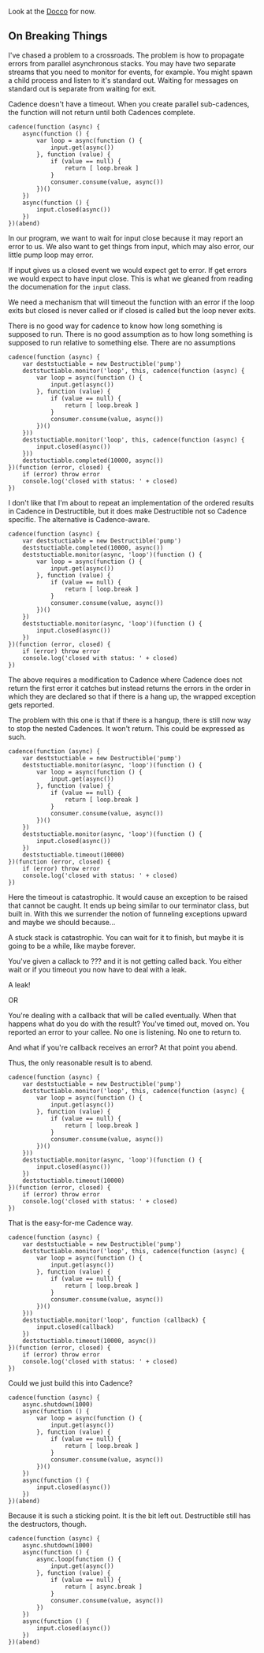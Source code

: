 Look at the [Docco](./docco/) for now.

## On Breaking Things

I've chased a problem to a crossroads. The problem is how to propagate errors
from parallel asynchronous stacks. You may have two separate streams that you
need to monitor for events, for example. You might spawn a child process and
listen to it's standard out. Waiting for messages on standard out is separate
from waiting for exit.

Cadence doesn't have a timeout. When you create parallel sub-cadences, the
function will not return until both Cadences complete.

```
cadence(function (async) {
    async(function () {
        var loop = async(function () {
            input.get(async())
        }, function (value) {
            if (value == null) {
                return [ loop.break ]
            }
            consumer.consume(value, async())
        })()
    })
    async(function () {
        input.closed(async())
    })
})(abend)
```

In our program, we want to wait for input close because it may report an error
to us. We also want to get things from input, which may also error, our little
pump loop may error.

If input gives us a closed event we would expect get to error. If get errors we
would expect to have input close. This is what we gleaned from reading the
documenation for the `input` class.

We need a mechanism that will timeout the function with an error if the loop
exits but closed is never called or if closed is called but the loop never
exits.

There is no good way for cadence to know how long something is supposed to run.
There is no good assumption as to how long something is supposed to run relative
to something else. There are no assumptions

```
cadence(function (async) {
    var deststuctiable = new Destructible('pump')
    deststuctiable.monitor('loop', this, cadence(function (async) {
        var loop = async(function () {
            input.get(async())
        }, function (value) {
            if (value == null) {
                return [ loop.break ]
            }
            consumer.consume(value, async())
        })()
    }))
    deststuctiable.monitor('loop', this, cadence(function (async) {
        input.closed(async())
    }))
    deststuctiable.completed(10000, async())
})(function (error, closed) {
    if (error) throw error
    console.log('closed with status: ' + closed)
})
```

I don't like that I'm about to repeat an implementation of the ordered results
in Cadence in Destructible, but it does make Destructible not so Cadence
specific. The alternative is Cadence-aware.

```
cadence(function (async) {
    var deststuctiable = new Destructible('pump')
    deststuctiable.completed(10000, async())
    deststuctiable.monitor(async, 'loop')(function () {
        var loop = async(function () {
            input.get(async())
        }, function (value) {
            if (value == null) {
                return [ loop.break ]
            }
            consumer.consume(value, async())
        })()
    })
    deststuctiable.monitor(async, 'loop')(function () {
        input.closed(async())
    })
})(function (error, closed) {
    if (error) throw error
    console.log('closed with status: ' + closed)
})
```

The above requires a modification to Cadence where Cadence does not return the
first error it catches but instead returns the errors in the order in which they
are declared so that if there is a hang up, the wrapped exception gets reported.

The problem with this one is that if there is a hangup, there is still now way
to stop the nested Cadences. It won't return. This could be expressed as such.

```
cadence(function (async) {
    var deststuctiable = new Destructible('pump')
    deststuctiable.monitor(async, 'loop')(function () {
        var loop = async(function () {
            input.get(async())
        }, function (value) {
            if (value == null) {
                return [ loop.break ]
            }
            consumer.consume(value, async())
        })()
    })
    deststuctiable.monitor(async, 'loop')(function () {
        input.closed(async())
    })
    deststuctiable.timeout(10000)
})(function (error, closed) {
    if (error) throw error
    console.log('closed with status: ' + closed)
})
```

Here the timeout is catastrophic. It would cause an exception to be raised that
cannot be caught. It ends up being similar to our terminator class, but built
in. With this we surrender the notion of funneling exceptions upward and maybe
we should because...

A stuck stack is catastrophic. You can wait for it to finish, but maybe it is
going to be a while, like maybe forever.

You've given a callack to ??? and it is not getting called back. You either wait
or if you timeout you now have to deal with a leak.

A leak!

OR

You're dealing with a callback that will be called eventually. When that happens
what do you do with the result? You've timed out, moved on. You reported an
error to your callee. No one is listening. No one to return to.

And what if you're callback receives an error? At that point you abend.

Thus, the only reasonable result is to abend.

```
cadence(function (async) {
    var deststuctiable = new Destructible('pump')
    deststuctiable.monitor('loop', this, cadence(function (async) {
        var loop = async(function () {
            input.get(async())
        }, function (value) {
            if (value == null) {
                return [ loop.break ]
            }
            consumer.consume(value, async())
        })()
    }))
    deststuctiable.monitor(async, 'loop')(function () {
        input.closed(async())
    })
    deststuctiable.timeout(10000)
})(function (error, closed) {
    if (error) throw error
    console.log('closed with status: ' + closed)
})
```

That is the easy-for-me Cadence way.

```
cadence(function (async) {
    var deststuctiable = new Destructible('pump')
    deststuctiable.monitor('loop', this, cadence(function (async) {
        var loop = async(function () {
            input.get(async())
        }, function (value) {
            if (value == null) {
                return [ loop.break ]
            }
            consumer.consume(value, async())
        })()
    }))
    deststuctiable.monitor('loop', function (callback) {
        input.closed(callback)
    })
    deststuctiable.timeout(10000, async())
})(function (error, closed) {
    if (error) throw error
    console.log('closed with status: ' + closed)
})
```

Could we just build this into Cadence?

```
cadence(function (async) {
    async.shutdown(1000)
    async(function () {
        var loop = async(function () {
            input.get(async())
        }, function (value) {
            if (value == null) {
                return [ loop.break ]
            }
            consumer.consume(value, async())
        })()
    })
    async(function () {
        input.closed(async())
    })
})(abend)
```

Because it is such a sticking point. It is the bit left out. Destructible still
has the destructors, though.

```
cadence(function (async) {
    async.shutdown(1000)
    async(function () {
        async.loop(function () {
            input.get(async())
        }, function (value) {
            if (value == null) {
                return [ async.break ]
            }
            consumer.consume(value, async())
        })
    })
    async(function () {
        input.closed(async())
    })
})(abend)
```
